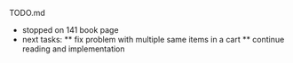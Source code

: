 TODO.md

* stopped on 141 book page
* next tasks:
   ** fix problem with multiple same items in a cart
   ** continue reading and implementation
